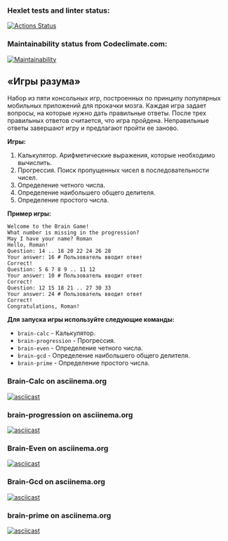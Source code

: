 ### Hexlet tests and linter status:
[![Actions Status](https://github.com/MiggRabbid/frontend-project-44/workflows/hexlet-check/badge.svg)](https://github.com/MiggRabbid/frontend-project-44/actions)

### Maintainability status from Codeclimate.com:
[![Maintainability](https://api.codeclimate.com/v1/badges/0b5a95a1aade441825f3/maintainability)](https://codeclimate.com/github/MiggRabbid/frontend-project-44/maintainability)

## «Игры разума»
Набор из пяти консольных игр, построенных по принципу популярных мобильных приложений для прокачки мозга. Каждая игра задает вопросы, на которые нужно дать правильные ответы. После трех правильных ответов считается, что игра пройдена. Неправильные ответы завершают игру и предлагают пройти ее заново. 

**Игры:**
1. Калькулятор. Арифметические выражения, которые необходимо вычислить.
1. Прогрессия. Поиск пропущенных чисел в последовательности чисел.
1. Определение четного числа.
1. Определение наибольшего общего делителя.
1. Определение простого числа.


**Пример игры:**

```brain-progression
Welcome to the Brain Game!
What number is missing in the progression?
May I have your name? Roman
Hello, Roman!
Question: 14 .. 18 20 22 24 26 28
Your answer: 16 # Пользователь вводит ответ
Correct!
Question: 5 6 7 8 9 .. 11 12
Your answer: 10 # Пользователь вводит ответ
Correct!
Question: 12 15 18 21 .. 27 30 33
Your answer: 24 # Пользователь вводит ответ
Correct!
Congratulations, Roman!
```


**Для запуска игры используйте следующие команды:**
* `brain-calc` - Калькулятор. 
* `brain-progression` - Прогрессия.
* `brain-even` - Определение четного числа.
* `brain-gcd` - Определение наибольшего общего делителя.
* `brain-prime` - Определение простого числа.


### Brain-Calc on asciinema.org
[![asciicast](https://asciinema.org/a/591667.svg)](https://asciinema.org/a/591667)

### brain-progression on asciinema.org
[![asciicast](https://asciinema.org/a/591955.svg)](https://asciinema.org/a/591955)

### Brain-Even on asciinema.org
[![asciicast](https://asciinema.org/a/591424.svg)](https://asciinema.org/a/591424)

### Brain-Gcd on asciinema.org
[![asciicast](https://asciinema.org/a/591949.svg)](https://asciinema.org/a/591949)

### brain-prime on asciinema.org
[![asciicast](https://asciinema.org/a/591958.svg)](https://asciinema.org/a/591958)